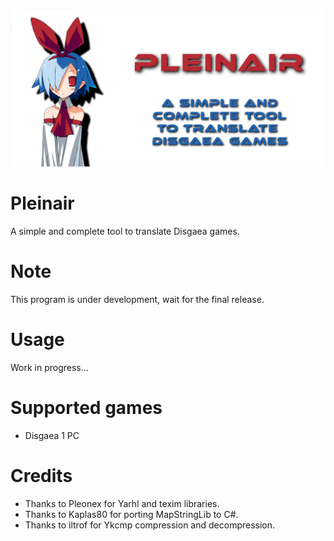 ![Pleinair](https://github.com/Darkmet98/Pleinair/blob/master/PleinairBanner.jpg?raw=true)
# Pleinair
A simple and complete tool to translate Disgaea games.

# Note
This program is under development, wait for the final release.

# Usage
Work in progress...

# Supported games
* Disgaea 1 PC

# Credits
* Thanks to Pleonex for Yarhl and texim libraries.
* Thanks to Kaplas80 for porting MapStringLib to C#.
* Thanks to iltrof for Ykcmp compression and decompression.

